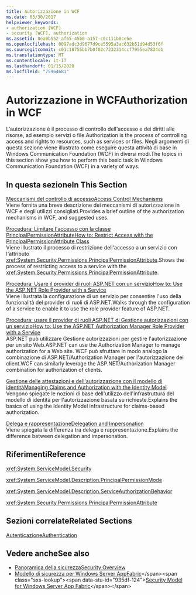 ```yaml
---
title: Autorizzazione in WCF
ms.date: 03/30/2017
helpviewer_keywords:
- authorization [WCF]
- security [WCF], authorization
ms.assetid: 8ea0b552-af65-45b0-a157-c6c111b8ce5e
ms.openlocfilehash: 0097adc3d9677d9ce5595a3ac632b51d94d53f6f
ms.sourcegitcommit: c01c18755bb7b0f82c7232314ccf7955ea7834db
ms.translationtype: MT
ms.contentlocale: it-IT
ms.lasthandoff: 01/15/2020
ms.locfileid: "75964681"
---
```

# <a name="authorization-in-wcf"></a><span data-ttu-id="935df-102">Autorizzazione in WCF</span><span class="sxs-lookup"><span data-stu-id="935df-102">Authorization in WCF</span></span>
<span data-ttu-id="935df-103">L'autorizzazione è il processo di controllo dell'accesso e dei diritti alle risorse, ad esempio servizi o file.</span><span class="sxs-lookup"><span data-stu-id="935df-103">Authorization is the process of controlling access and rights to resources, such as services or files.</span></span> <span data-ttu-id="935df-104">Negli argomenti di questa sezione viene illustrato come eseguire questa attività di base in Windows Communication Foundation (WCF) in diversi modi.</span><span class="sxs-lookup"><span data-stu-id="935df-104">The topics in this section show you how to perform this basic task in Windows Communication Foundation (WCF) in a variety of ways.</span></span>  
  
## <a name="in-this-section"></a><span data-ttu-id="935df-105">In questa sezione</span><span class="sxs-lookup"><span data-stu-id="935df-105">In This Section</span></span>  
 [<span data-ttu-id="935df-106">Meccanismi del controllo di accesso</span><span class="sxs-lookup"><span data-stu-id="935df-106">Access Control Mechanisms</span></span>](../../../../docs/framework/wcf/feature-details/access-control-mechanisms.md)  
 <span data-ttu-id="935df-107">Viene fornita una breve descrizione dei meccanismi di autorizzazione in WCF e degli utilizzi consigliati.</span><span class="sxs-lookup"><span data-stu-id="935df-107">Provides a brief outline of the authorization mechanisms in WCF, and suggested uses.</span></span>  
  
 [<span data-ttu-id="935df-108">Procedura: Limitare l'accesso con la classe PrincipalPermissionAttribute</span><span class="sxs-lookup"><span data-stu-id="935df-108">How to: Restrict Access with the PrincipalPermissionAttribute Class</span></span>](../../../../docs/framework/wcf/how-to-restrict-access-with-the-principalpermissionattribute-class.md)  
 <span data-ttu-id="935df-109">Viene illustrato il processo di restrizione dell'accesso a un servizio con l'attributo <xref:System.Security.Permissions.PrincipalPermissionAttribute>.</span><span class="sxs-lookup"><span data-stu-id="935df-109">Shows the process of restricting access to a service with the <xref:System.Security.Permissions.PrincipalPermissionAttribute>.</span></span>  
  
 [<span data-ttu-id="935df-110">Procedura: Usare il provider di ruoli ASP.NET con un servizio</span><span class="sxs-lookup"><span data-stu-id="935df-110">How to: Use the ASP.NET Role Provider with a Service</span></span>](../../../../docs/framework/wcf/feature-details/how-to-use-the-aspnet-role-provider-with-a-service.md)  
 <span data-ttu-id="935df-111">Viene illustrata la configurazione di un servizio per consentire l'uso della funzionalità del provider di ruoli di ASP.NET.</span><span class="sxs-lookup"><span data-stu-id="935df-111">Walks through the configuration of a service to enable it to use the role provider feature of ASP.NET.</span></span>  
  
 [<span data-ttu-id="935df-112">Procedura: usare il provider di ruoli ASP.NET di Gestione autorizzazioni con un servizio</span><span class="sxs-lookup"><span data-stu-id="935df-112">How to: Use the ASP.NET Authorization Manager Role Provider with a Service</span></span>](../../../../docs/framework/wcf/feature-details/how-to-use-the-aspnet-authorization-manager-role-provider-with-a-service.md)  
 <span data-ttu-id="935df-113">ASP.NET può utilizzare Gestione autorizzazioni per gestire l'autorizzazione per un sito Web.</span><span class="sxs-lookup"><span data-stu-id="935df-113">ASP.NET can use the Authorization Manager to manage authorization for a Web site.</span></span> <span data-ttu-id="935df-114">WCF può sfruttare in modo analogo la combinazione di ASP.NET/Authorization Manager per l'autorizzazione dei client.</span><span class="sxs-lookup"><span data-stu-id="935df-114">WCF can similarly leverage the ASP.NET/Authorization Manager combination for authorization of clients.</span></span>  
  
 [<span data-ttu-id="935df-115">Gestione delle attestazioni e dell'autorizzazione con il modello di identità</span><span class="sxs-lookup"><span data-stu-id="935df-115">Managing Claims and Authorization with the Identity Model</span></span>](../../../../docs/framework/wcf/feature-details/managing-claims-and-authorization-with-the-identity-model.md)  
 <span data-ttu-id="935df-116">Vengono spiegate le nozioni di base dell'utilizzo dell'infrastruttura del modello di identità per l'autorizzazione basata su richieste.</span><span class="sxs-lookup"><span data-stu-id="935df-116">Explains the basics of using the Identity Model infrastructure for claims-based authorization.</span></span>  
  
 [<span data-ttu-id="935df-117">Delega e rappresentazione</span><span class="sxs-lookup"><span data-stu-id="935df-117">Delegation and Impersonation</span></span>](../../../../docs/framework/wcf/feature-details/delegation-and-impersonation-with-wcf.md)  
 <span data-ttu-id="935df-118">Viene spiegata la differenza tra delega e rappresentazione.</span><span class="sxs-lookup"><span data-stu-id="935df-118">Explains the difference between delegation and impersonation.</span></span>  
  
## <a name="reference"></a><span data-ttu-id="935df-119">Riferimenti</span><span class="sxs-lookup"><span data-stu-id="935df-119">Reference</span></span>  
 <xref:System.ServiceModel.Security>  
  
 <xref:System.ServiceModel.Description.PrincipalPermissionMode>  
  
 <xref:System.ServiceModel.Description.ServiceAuthorizationBehavior>  
  
 <xref:System.Security.Permissions.PrincipalPermissionAttribute>  
  
## <a name="related-sections"></a><span data-ttu-id="935df-120">Sezioni correlate</span><span class="sxs-lookup"><span data-stu-id="935df-120">Related Sections</span></span>  
 [<span data-ttu-id="935df-121">Autenticazione</span><span class="sxs-lookup"><span data-stu-id="935df-121">Authentication</span></span>](../../../../docs/framework/wcf/feature-details/authentication-in-wcf.md)  
  
## <a name="see-also"></a><span data-ttu-id="935df-122">Vedere anche</span><span class="sxs-lookup"><span data-stu-id="935df-122">See also</span></span>

- [<span data-ttu-id="935df-123">Panoramica della sicurezza</span><span class="sxs-lookup"><span data-stu-id="935df-123">Security Overview</span></span>](../../../../docs/framework/wcf/feature-details/security-overview.md)
- <span data-ttu-id="935df-124">[Modello di sicurezza per Windows Server AppFabric](https://docs.microsoft.com/previous-versions/appfabric/ee677202(v=azure.10))</span><span class="sxs-lookup"><span data-stu-id="935df-124">[Security Model for Windows Server App Fabric](https://docs.microsoft.com/previous-versions/appfabric/ee677202(v=azure.10))</span></span>
